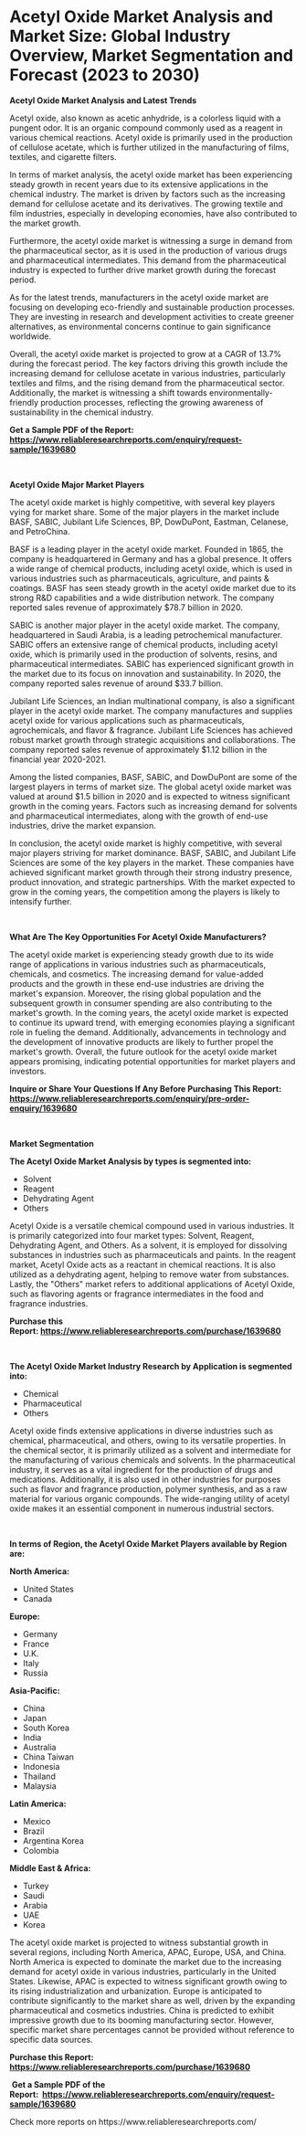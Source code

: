 <p><h1>Acetyl Oxide Market Analysis and Market Size: Global Industry Overview, Market Segmentation and Forecast (2023 to 2030)</h1></p><p><strong>Acetyl Oxide Market Analysis and Latest Trends</strong></p>
<p><p>Acetyl oxide, also known as acetic anhydride, is a colorless liquid with a pungent odor. It is an organic compound commonly used as a reagent in various chemical reactions. Acetyl oxide is primarily used in the production of cellulose acetate, which is further utilized in the manufacturing of films, textiles, and cigarette filters.</p><p>In terms of market analysis, the acetyl oxide market has been experiencing steady growth in recent years due to its extensive applications in the chemical industry. The market is driven by factors such as the increasing demand for cellulose acetate and its derivatives. The growing textile and film industries, especially in developing economies, have also contributed to the market growth.</p><p>Furthermore, the acetyl oxide market is witnessing a surge in demand from the pharmaceutical sector, as it is used in the production of various drugs and pharmaceutical intermediates. This demand from the pharmaceutical industry is expected to further drive market growth during the forecast period.</p><p>As for the latest trends, manufacturers in the acetyl oxide market are focusing on developing eco-friendly and sustainable production processes. They are investing in research and development activities to create greener alternatives, as environmental concerns continue to gain significance worldwide.</p><p>Overall, the acetyl oxide market is projected to grow at a CAGR of 13.7% during the forecast period. The key factors driving this growth include the increasing demand for cellulose acetate in various industries, particularly textiles and films, and the rising demand from the pharmaceutical sector. Additionally, the market is witnessing a shift towards environmentally-friendly production processes, reflecting the growing awareness of sustainability in the chemical industry.</p></p>
<p><strong>Get a Sample PDF of the Report:&nbsp; <a href="https://www.reliableresearchreports.com/enquiry/request-sample/1639680">https://www.reliableresearchreports.com/enquiry/request-sample/1639680</a></strong></p>
<p>&nbsp;</p>
<p><strong>Acetyl Oxide Major Market Players</strong></p>
<p><p>The acetyl oxide market is highly competitive, with several key players vying for market share. Some of the major players in the market include BASF, SABIC, Jubilant Life Sciences, BP, DowDuPont, Eastman, Celanese, and PetroChina.</p><p>BASF is a leading player in the acetyl oxide market. Founded in 1865, the company is headquartered in Germany and has a global presence. It offers a wide range of chemical products, including acetyl oxide, which is used in various industries such as pharmaceuticals, agriculture, and paints & coatings. BASF has seen steady growth in the acetyl oxide market due to its strong R&D capabilities and a wide distribution network. The company reported sales revenue of approximately $78.7 billion in 2020.</p><p>SABIC is another major player in the acetyl oxide market. The company, headquartered in Saudi Arabia, is a leading petrochemical manufacturer. SABIC offers an extensive range of chemical products, including acetyl oxide, which is primarily used in the production of solvents, resins, and pharmaceutical intermediates. SABIC has experienced significant growth in the market due to its focus on innovation and sustainability. In 2020, the company reported sales revenue of around $33.7 billion.</p><p>Jubilant Life Sciences, an Indian multinational company, is also a significant player in the acetyl oxide market. The company manufactures and supplies acetyl oxide for various applications such as pharmaceuticals, agrochemicals, and flavor & fragrance. Jubilant Life Sciences has achieved robust market growth through strategic acquisitions and collaborations. The company reported sales revenue of approximately $1.12 billion in the financial year 2020-2021.</p><p>Among the listed companies, BASF, SABIC, and DowDuPont are some of the largest players in terms of market size. The global acetyl oxide market was valued at around $1.5 billion in 2020 and is expected to witness significant growth in the coming years. Factors such as increasing demand for solvents and pharmaceutical intermediates, along with the growth of end-use industries, drive the market expansion.</p><p>In conclusion, the acetyl oxide market is highly competitive, with several major players striving for market dominance. BASF, SABIC, and Jubilant Life Sciences are some of the key players in the market. These companies have achieved significant market growth through their strong industry presence, product innovation, and strategic partnerships. With the market expected to grow in the coming years, the competition among the players is likely to intensify further.</p></p>
<p>&nbsp;</p>
<p><strong>What Are The Key Opportunities For Acetyl Oxide Manufacturers?</strong></p>
<p><p>The acetyl oxide market is experiencing steady growth due to its wide range of applications in various industries such as pharmaceuticals, chemicals, and cosmetics. The increasing demand for value-added products and the growth in these end-use industries are driving the market's expansion. Moreover, the rising global population and the subsequent growth in consumer spending are also contributing to the market's growth. In the coming years, the acetyl oxide market is expected to continue its upward trend, with emerging economies playing a significant role in fueling the demand. Additionally, advancements in technology and the development of innovative products are likely to further propel the market's growth. Overall, the future outlook for the acetyl oxide market appears promising, indicating potential opportunities for market players and investors.</p></p>
<p><strong>Inquire or Share Your Questions If Any Before Purchasing This Report: <a href="https://www.reliableresearchreports.com/enquiry/pre-order-enquiry/1639680">https://www.reliableresearchreports.com/enquiry/pre-order-enquiry/1639680</a></strong></p>
<p>&nbsp;</p>
<p><strong>Market Segmentation</strong></p>
<p><strong>The Acetyl Oxide Market Analysis by types is segmented into:</strong></p>
<p><ul><li>Solvent</li><li>Reagent</li><li>Dehydrating Agent</li><li>Others</li></ul></p>
<p><p>Acetyl Oxide is a versatile chemical compound used in various industries. It is primarily categorized into four market types: Solvent, Reagent, Dehydrating Agent, and Others. As a solvent, it is employed for dissolving substances in industries such as pharmaceuticals and paints. In the reagent market, Acetyl Oxide acts as a reactant in chemical reactions. It is also utilized as a dehydrating agent, helping to remove water from substances. Lastly, the "Others" market refers to additional applications of Acetyl Oxide, such as flavoring agents or fragrance intermediates in the food and fragrance industries.</p></p>
<p><strong>Purchase this Report:&nbsp;<a href="https://www.reliableresearchreports.com/purchase/1639680">https://www.reliableresearchreports.com/purchase/1639680</a></strong></p>
<p>&nbsp;</p>
<p><strong>The Acetyl Oxide Market Industry Research by Application is segmented into:</strong></p>
<p><ul><li>Chemical</li><li>Pharmaceutical</li><li>Others</li></ul></p>
<p><p>Acetyl oxide finds extensive applications in diverse industries such as chemical, pharmaceutical, and others, owing to its versatile properties. In the chemical sector, it is primarily utilized as a solvent and intermediate for the manufacturing of various chemicals and solvents. In the pharmaceutical industry, it serves as a vital ingredient for the production of drugs and medications. Additionally, it is also used in other industries for purposes such as flavor and fragrance production, polymer synthesis, and as a raw material for various organic compounds. The wide-ranging utility of acetyl oxide makes it an essential component in numerous industrial sectors.</p></p>
<p>&nbsp;</p>
<p><strong>In terms of Region, the Acetyl Oxide Market Players available by Region are:</strong></p>
<p>
    <p> <strong> North America: </strong>
        <ul>
            <li>United States</li>
            <li>Canada</li>
        </ul>
        </p> 
    <p> <strong> Europe: </strong>
        <ul>
            <li>Germany</li>
            <li>France</li>
            <li>U.K.</li>
            <li>Italy</li>
            <li>Russia</li>
        </ul>
        </p> 
    <p> <strong> Asia-Pacific: </strong>
        <ul>
            <li>China</li>
            <li>Japan</li>
            <li>South Korea</li>
            <li>India</li>
            <li>Australia</li>
            <li>China Taiwan</li>
            <li>Indonesia</li>
            <li>Thailand</li>
            <li>Malaysia</li>
        </ul>
        </p> 
    <p> <strong> Latin America: </strong>
        <ul>
            <li>Mexico</li>
            <li>Brazil</li>
            <li>Argentina Korea</li>
            <li>Colombia</li>
        </ul>
        </p> 
    <p> <strong> Middle East & Africa: </strong>
        <ul>
            <li>Turkey</li>
            <li>Saudi</li>
            <li>Arabia</li>
            <li>UAE</li>
            <li>Korea</li>
        </ul>
    </p>
    </p>
<p><p>The acetyl oxide market is projected to witness substantial growth in several regions, including North America, APAC, Europe, USA, and China. North America is expected to dominate the market due to the increasing demand for acetyl oxide in various industries, particularly in the United States. Likewise, APAC is expected to witness significant growth owing to its rising industrialization and urbanization. Europe is anticipated to contribute significantly to the market share as well, driven by the expanding pharmaceutical and cosmetics industries. China is predicted to exhibit impressive growth due to its booming manufacturing sector. However, specific market share percentages cannot be provided without reference to specific data sources.</p></p>
<p><strong>Purchase this Report: <a href="https://www.reliableresearchreports.com/purchase/1639680">https://www.reliableresearchreports.com/purchase/1639680</a></strong></p>
<p>&nbsp;<strong>Get a Sample PDF of the Report:&nbsp;&nbsp;<a href="https://www.reliableresearchreports.com/enquiry/request-sample/1639680">https://www.reliableresearchreports.com/enquiry/request-sample/1639680</a></strong></p>
<p><strong></strong></p>
<p>Check more reports on https://www.reliableresearchreports.com/</p>